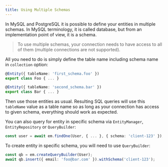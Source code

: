 ```yaml
---
title: Using Multiple Schemas
---
```


In MySQL and PostgreSQL it is possible to define your entities in multiple schemas. In MySQL 
terminology, it is called database, but from an implementation point of view, it is a schema. 

> To use multiple schemas, your connection needs to have access to all of them (multiple 
> connections are not supported).

All you need to do is simply define the table name including schema name in `collection` option:

```typescript
@Entity({ tableName: 'first_schema.foo' })
export class Foo { ... }

@Entity({ tableName: 'second_schema.bar' })
export class Bar { ... }
```

Then use those entities as usual. Resulting SQL queries will use this `tableName` value as a 
table name so as long as your connection has access to given schema, everything should work 
as expected.

You can also query for entity in specific schema via `EntityManager`, `EntityRepository` or 
`QueryBuilder`:

```typescript
const user = await em.findOne(User, { ... }, { schema: 'client-123' });
```

To create entity in specific schema, you will need to use `QueryBuilder`:

```typescript
const qb = em.createQueryBuilder(User);
await qb.insert({ email: 'foo@bar.com' }).withSchema('client-123');
```
